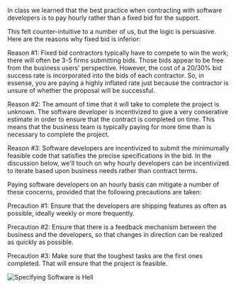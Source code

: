 In class we learned that the best practice when contracting with software developers is to pay hourly rather than a fixed bid for the support.  

This felt counter-intuitive to a number of us, but the logic is persuasive. Here are the reasons why fixed bid is inferior:

Reason #1: Fixed bid contractors typically have to compete to win the work; there will often be 3-5 firms submitting bids.  Those bids appear to be free from the business users' perspective.  However, the cost of a 20/30% bid success rate is incorporated into the bids of each contractor.  So, in essense, you are paying a highly inflated rate just because the contractor is unsure of whether the proposal will be successful.

Reason #2: The amount of time that it will take to complete the project is unknown.  The software developer is incentivized to give a very conserative estimate in order to ensure that the contract is completed on time.  This means that the business team is typically paying for more time than is necessary to complete the project. 

Reason #3: Software developers are incentivized to submit the minimumally feasible code that satisfies the precise specifications in the bid.  In the discussion below, we'll touch on why hourly developers can be incentivized to iterate based upon business needs rather than contract terms. 

Paying software developers on an hourly basis can mitigate a number of these concerns, provided that the following precautions are taken:

Precaution #1: Ensure that the developers are shipping features as often as possible, ideally weekly or more frequently. 

Precaution #2: Ensure that there is a feedback mechanism between the business and the developers, so that changes in direction can be realized as quickly as possible.

Precaution #3: Make sure that the toughest tasks are the first ones completed.  That will ensure that the project is feasible. 

![Specifying Software is Hell](http://phigsaidwhat.com/Phigmentb/Phigment.nsf/dx/dilbert20060121046729.jpg/$file/dilbert20060121046729.jpg)
